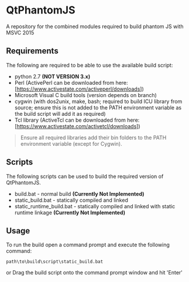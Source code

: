 # QtPhantomJS
A repository for the combined modules required to build phantom JS with MSVC 2015

## Requirements
The following are required to be able to use the available build script:
- python 2.7 **(NOT VERSION 3.x)**
- Perl (ActivePerl can be downloaded from here: [https://www.activestate.com/activeperl/downloads])
- Microsoft Visual C build tools (version depends on branch)
- cygwin (with dos2unix, make, bash; required to build ICU library from source; ensure this is not added to the PATH environment variable as the build script will add it as required)
- Tcl library (ActiveTcl can be downloaded from here: [https://www.activestate.com/activetcl/downloads])

> Ensure all required libraries add their bin folders to the PATH environment variable (except for Cygwin).

## Scripts
The following scripts can be used to build the required version of QtPhantomJS.
- build.bat - normal build **(Currently Not Implemented)**
- static_build.bat - statically compiled and linked
- static_runtime_build.bat - statically compiled and linked with static runtime linkage **(Currently Not Implemented)**

## Usage
To run the build open a command prompt and execute the following command:
```batch
path\to\build\script\static_build.bat
```
 or
Drag the build script onto the command prompt window and hit 'Enter'
